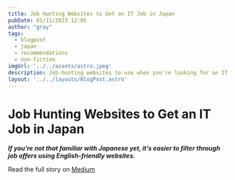 ```yaml
---
title: Job Hunting Websites to Get an IT Job in Japan
pubDate: 01/11/2023 12:05
author: "gray"
tags:
  - blogpost
  - japan
  - recommendations
  - non-fiction
imgUrl: '../../assets/astro.jpeg'
description: Job-hunting websites to use when you're looking for an IT Job in Japan
layout: '../../layouts/BlogPost.astro'
---
```


# Job Hunting Websites to Get an IT Job in Japan


***If you’re not that familiar with Japanese yet, it’s easier to filter through job offers using English-friendly websites.***


Read the full story on [Medium](https://medium.com/@todorokis/job-hunting-websites-to-get-an-it-job-in-japan-c7516846ce5)
